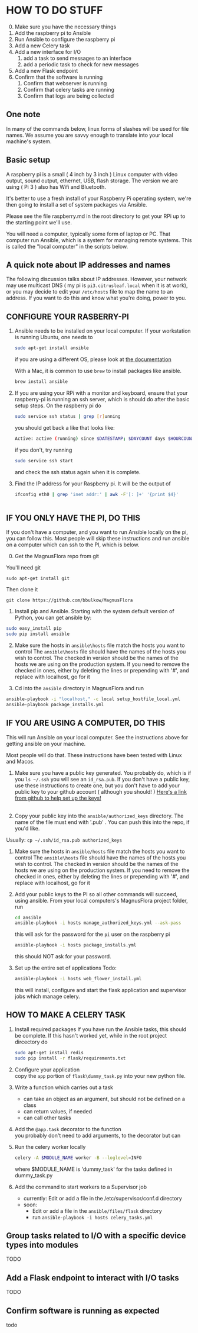 # HOW TO DO STUFF
  0. Make sure you have the necessary things
  1. Add the raspberry pi to Ansible
  2. Run Ansible to configure the raspberry pi
  3. Add a new Celery task
  4. Add a new interface for I/O
     1.  add a task to send messages to an interface
     2.  add a periodic task to check for new messages
  5. Add a new Flask endpoint
  6. Confirm that the software is running
     1. Confirm that webserver is running
     2. Confirm that celery tasks are running
     3. Confirm that logs are being collected
  
## One note

In many of the commands below, linux forms of slashes will be used for file names. We assume you are savvy enough to translate into your local machine's system.

## Basic setup

A raspberry pi is a small ( 4 inch by 3 inch ) Linux computer with video output, sound output, ethernet, USB, flash storage. The version we are using ( Pi 3 ) also has Wifi and Bluetooth.

It's better to use a fresh install of your Raspberry Pi operating system, we're then going to install a set of system packages via Ansible.

Please see the file raspberry.md in the root directory to get your RPi up to the starting point we'll use.

You will need a computer, typically some form of laptop or PC. That computer run Ansible, which is a system for managing remote systems. This is called the "local computer" in the scripts below.

## A quick note about IP addresses and names

The following discussion talks about IP addresses. However, your network may use multicast DNS ( my pi is `pi3.citrusleaf.local` when it is at work), or you may decide to edit your `/etc/hosts` file to map the name to an address.
If you want to do this and know what you're doing, power to you.


## CONFIGURE YOUR RASBERRY-PI

1. Ansible needs to be installed on your local computer. If your workstation is running Ubuntu, one needs to
    ```bash
    sudo apt-get install ansible
    ```
    if you are using a different OS, please look at [the documentation]( http://docs.ansible.com/ansible/intro_installation.html#installing-the-control-machine)

    With a Mac, it is common to use `brew` to install packages like ansible.
    ```bash
    brew install ansible
    ```

2. If you are using your RPi with a monitor and keyboard, ensure that your raspberry-pi is running an ssh server, which is should do after the basic setup steps. On the raspberry pi do
    ```bash
    sudo service ssh status | grep [r]unning
    ```
    you should get back a like that looks like:
    ```bash
    Active: active (running) since $DATESTAMP; $DAYCOUNT days $HOURCOUNTh ago
    ```
    if you don't, try running
    ```bash
    sudo service ssh start
    ```
    and check the ssh status again when it is complete.

3. Find the IP address for your Raspberry pi. 
   It will be the output of
    ```bash
    ifconfig eth0 | grep 'inet addr:' | awk -F'[: ]+' '{print $4}'



## IF YOU ONLY HAVE THE PI, DO THIS

If you don't have a computer, and you want to run Ansible locally on the pi, you can follow this.
Most people will skip these instructions and run ansible on a computer which can ssh to the
PI, which is below.

0. Get the MagnusFlora repo from git

You'll need git

`sudo apt-get install git`

Then clone it

`git clone https://github.com/bbulkow/MagnusFlora`

1. Install pip and Ansible. Starting with the system default version of Python, you can get ansible by:
```bash
sudo easy_install pip
sudo pip install ansible
```

2. Make sure the hosts in  `ansible\hosts` file match the hosts you want to control
  The `ansible\hosts` file should have the names of the hosts you wish to control.
  The checked in version should be the names of the hosts we are using on the production system.
  If you need to remove the checked in ones, either by deleting the lines or prepending with '#', and replace with localhost, go for it

3. Cd into the `ansible` directory in MagnusFlora and run

```bash
ansible-playbook -i "localhost," -c local setup_hostfile_local.yml
ansible-playbook package_installs.yml
```

## IF YOU ARE USING A COMPUTER, DO THIS

This will run Ansible on your local computer. See the instructions above for getting ansible
on your machine.

Most people will do that. These instructions have been tested with Linux and Macos.

1. Make sure you have a public key generated. You probably do, which is if you `ls ~/.ssh` you will see an `id_rsa.pub`.
	If you don't have a public key, use these instructions to create one, but you don't have to add your public
	key to your github account ( although you should! )
	[Here's a link from github to help set up the keys!](https://help.github.com/articles/generating-a-new-ssh-key-and-adding-it-to-the-ssh-agent/)<br><br>

1. Copy your public key into the `ansible/authorized_keys` directory. The name of the file must end with '.pub' . You
  can push this into the repo, if you'd like.
  
Usually: `cp ~/.ssh/id_rsa.pub authorized_keys`

1. Make sure the hosts in  `ansible/hosts` file match the hosts you want to control
  The `ansible\hosts` file should have the names of the hosts you wish to control.
  The checked in version should be the names of the hosts we are using on the production system.
  If you need to remove the checked in ones, either by deleting the lines or prepending with '#', and replace with localhost, go for it

1. Add your public keys to the PI so all other commands will succeed, using ansible.
	From your local computers's MagnusFlora project folder, run
   ```bash
   cd ansible
   ansible-playbook -i hosts manage_authorized_keys.yml --ask-pass
   ```
   this will ask for the password for the ```pi``` user on the raspberry pi

   ```bash
   ansible-playbook -i hosts package_installs.yml
   ```
   this should NOT ask for your password.

1. Set up the entire set of applications
	Todo:
   ```bash
   ansible-playbook -i hosts web_flower_install.yml
   ```
   this will install, configure and start the flask application and supervisor jobs which manage celery.
   
   
## HOW TO MAKE A CELERY TASK
1. Install required packages
	If you have run the Ansible tasks, this should be complete. If this hasn't worked yet, while in the root project dircectory do
   ```bash
   sudo apt-get install redis
   sudo pip install -r flask/requirements.txt
   ```
1. Configure your application
<br>copy the ```app``` portion of ```flask\dummy_task.py``` into your new python file.
1. Write a function which carries out a task
   * can take an object as an argument, but should not be defined on a class
   * can return values, if needed
   * can call other tasks
1. Add the ```@app.task``` decorator to the function<br>
		you probably don't need to add arguments, to the decorator but can

1. Run the celery worker locally
   ```bash
   celery -A $MODULE_NAME worker -B --loglevel=INFO
   ```
   where $MODULE_NAME is 'dummy_task' for the tasks defined in dummy_task.py
		
1. Add the command to start workers to a Supervisor job
   * currently: Edit or add a file in the /etc/supervisor/conf.d directory
   * soon: 
      * Edit or add a file in the ```ansible/files/flask``` directory
      * run ```ansible-playbook -i hosts celery_tasks.yml```
## Group tasks related to I/O with a specific device types into modules
TODO

## Add a Flask endpoint to interact with I/O tasks
TODO

## Confirm software is running as expected
todo
